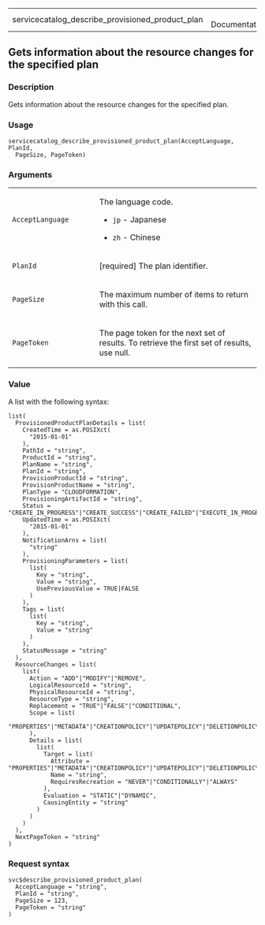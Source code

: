 <table style="width: 100%;">
<tbody>
<tr class="odd">
<td>servicecatalog_describe_provisioned_product_plan</td>
<td style="text-align: right;">R Documentation</td>
</tr>
</tbody>
</table>

## Gets information about the resource changes for the specified plan

### Description

Gets information about the resource changes for the specified plan.

### Usage

    servicecatalog_describe_provisioned_product_plan(AcceptLanguage, PlanId,
      PageSize, PageToken)

### Arguments

<table>
<colgroup>
<col style="width: 35%" />
<col style="width: 65%" />
</colgroup>
<tbody>
<tr class="odd">
<td><code
id="servicecatalog_describe_provisioned_product_plan_:_AcceptLanguage">AcceptLanguage</code></td>
<td><p>The language code.</p>
<ul>
<li><p><code>jp</code> - Japanese</p></li>
<li><p><code>zh</code> - Chinese</p></li>
</ul></td>
</tr>
<tr class="even">
<td><code
id="servicecatalog_describe_provisioned_product_plan_:_PlanId">PlanId</code></td>
<td><p>[required] The plan identifier.</p></td>
</tr>
<tr class="odd">
<td><code
id="servicecatalog_describe_provisioned_product_plan_:_PageSize">PageSize</code></td>
<td><p>The maximum number of items to return with this call.</p></td>
</tr>
<tr class="even">
<td><code
id="servicecatalog_describe_provisioned_product_plan_:_PageToken">PageToken</code></td>
<td><p>The page token for the next set of results. To retrieve the first
set of results, use null.</p></td>
</tr>
</tbody>
</table>

### Value

A list with the following syntax:

    list(
      ProvisionedProductPlanDetails = list(
        CreatedTime = as.POSIXct(
          "2015-01-01"
        ),
        PathId = "string",
        ProductId = "string",
        PlanName = "string",
        PlanId = "string",
        ProvisionProductId = "string",
        ProvisionProductName = "string",
        PlanType = "CLOUDFORMATION",
        ProvisioningArtifactId = "string",
        Status = "CREATE_IN_PROGRESS"|"CREATE_SUCCESS"|"CREATE_FAILED"|"EXECUTE_IN_PROGRESS"|"EXECUTE_SUCCESS"|"EXECUTE_FAILED",
        UpdatedTime = as.POSIXct(
          "2015-01-01"
        ),
        NotificationArns = list(
          "string"
        ),
        ProvisioningParameters = list(
          list(
            Key = "string",
            Value = "string",
            UsePreviousValue = TRUE|FALSE
          )
        ),
        Tags = list(
          list(
            Key = "string",
            Value = "string"
          )
        ),
        StatusMessage = "string"
      ),
      ResourceChanges = list(
        list(
          Action = "ADD"|"MODIFY"|"REMOVE",
          LogicalResourceId = "string",
          PhysicalResourceId = "string",
          ResourceType = "string",
          Replacement = "TRUE"|"FALSE"|"CONDITIONAL",
          Scope = list(
            "PROPERTIES"|"METADATA"|"CREATIONPOLICY"|"UPDATEPOLICY"|"DELETIONPOLICY"|"TAGS"
          ),
          Details = list(
            list(
              Target = list(
                Attribute = "PROPERTIES"|"METADATA"|"CREATIONPOLICY"|"UPDATEPOLICY"|"DELETIONPOLICY"|"TAGS",
                Name = "string",
                RequiresRecreation = "NEVER"|"CONDITIONALLY"|"ALWAYS"
              ),
              Evaluation = "STATIC"|"DYNAMIC",
              CausingEntity = "string"
            )
          )
        )
      ),
      NextPageToken = "string"
    )

### Request syntax

    svc$describe_provisioned_product_plan(
      AcceptLanguage = "string",
      PlanId = "string",
      PageSize = 123,
      PageToken = "string"
    )
